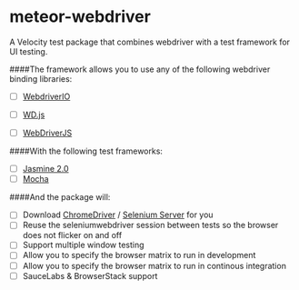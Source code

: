 meteor-webdriver
================

A Velocity test package that combines webdriver  with a test framework for UI testing.


####The framework allows you to use any of the following webdriver binding libraries:

- [ ]  [WebdriverIO](http://webdriver.io/)
- [ ]  [WD.js](http://admc.io/wd/)
- [ ]  [WebDriverJS](https://code.google.com/p/selenium/wiki/WebDriverJs)


####With the following test frameworks:

- [ ] [Jasmine 2.0](http://jasmine.github.io/2.0/introduction.html)
- [ ] [Mocha](http://visionmedia.github.io/mocha/)

####And the package will:

- [ ] Download [ChromeDriver](https://code.google.com/p/selenium/wiki/ChromeDriver) / [Selenium Server](http://www.seleniumhq.org/download/) for you
- [ ] Reuse the seleniumwebdriver session between tests so the browser does not flicker on and off
- [ ] Support multiple window testing
- [ ] Allow you to specify the browser matrix to run in development
- [ ] Allow you to specify the browser matrix to run in continous integration
- [ ] SauceLabs & BrowserStack support
